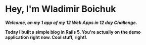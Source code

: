 **<h1>Hey, I'm Wladimir Boichuk</h1>
                                                                                                                                                                                                                                                                                                                                                                                  _<p>Welcome, on my 1 app of my 12 Web Apps in 12 day Challenge.</p>_
                                                                                                                                                                                                                                                                                                                                                                                  <p>Today I built a  simple blog in Rails 5. You're actually on the demo application right now. Cool stuff, right!.</p>**
